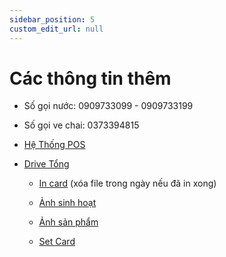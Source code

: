 ```yaml
---
sidebar_position: 5
custom_edit_url: null
---
```


# Các thông tin thêm

* Số gọi nước: 0909733099 - 0909733199

* Số gọi ve chai: 0373394815

* [Hệ Thống POS](http://admin.kisara.vn)

* [Drive Tổng](https://drive.google.com/drive/folders/15vXPmg4tVUEufujScWvr2KJnV1XDeH--?usp=drive_link)
    
    * [In card](https://drive.google.com/drive/folders/1XZDjiqKVm-H5JG1L--mdrJyZfZxSpolr?usp=drive_link) (xóa file trong ngày nếu đã in xong)

    * [Ảnh sinh hoạt](https://drive.google.com/drive/folders/14mPNzk1qAJA7s-YN57sFwWs8Zxzd4gVr?usp=drive_link)

    * [Ảnh sản phẩm](https://drive.google.com/drive/folders/11rmdHXldUKfGwsd0E9PgRJX54D8YpAFx?usp=drive_link)

    * [Set Card](https://drive.google.com/drive/folders/1UZg57dlAoca-DbXkH9jiSUN0N5QvxaH6?usp=drive_link)